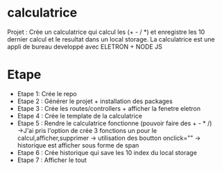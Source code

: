 # calculatrice
Projet : Crée un calculatrice qui calcul les (+ - /  *) et enregistre les 10 dernier calcul et le resultat dans un local storage. La calculatrice est une appli de bureau developpé avec ELETRON + NODE JS


# Etape

<ul>
<li>Etape 1: Crée le repo</li>
<li>Etape 2 : Générer le projet + installation des packages</li>
<li>Etape 3 : Crée les routes/controllers + afficher la fenetre eletron</li>
<li>Etape 4 : Crée le template de la calculatrice</li>
<li>Etape 5 : Rendre le calculatrice fonctionne (pouvoir faire des + - * /)</li>
->J'ai pris l'option de crée 3 fonctions un pour le calcul,afficher,supprimer 
-> utilisation des boutton onclick=""
-> historique est afficher sous forme de span

<li>Etape 6 : Crée historique qui save les 10 index du local storage</li>
<li>Etape 7 : Afficher le tout</li>
</ul>